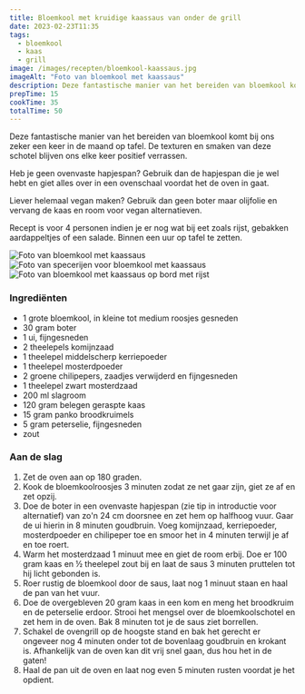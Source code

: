 ```yaml
---
title: Bloemkool met kruidige kaassaus van onder de grill
date: 2023-02-23T11:35
tags:
  - bloemkool
  - kaas
  - grill
image: /images/recepten/bloemkool-kaassaus.jpg
imageAlt: "Foto van bloemkool met kaassaus"
description: Deze fantastische manier van het bereiden van bloemkool komt bij ons zeker een keer in de maand op tafel. De texturen en smaken van deze schotel blijven ons elke keer positief verrassen.
prepTime: 15
cookTime: 35
totalTime: 50
---
```


Deze fantastische manier van het bereiden van bloemkool komt bij ons zeker een keer in de maand op tafel. De texturen en smaken van deze schotel blijven ons elke keer positief verrassen.

Heb je geen ovenvaste hapjespan? Gebruik dan de hapjespan die je wel hebt en giet alles over in een ovenschaal voordat het de oven in gaat.

Liever helemaal vegan maken? Gebruik dan geen boter maar olijfolie en vervang de kaas en room voor vegan alternatieven.

Recept is voor 4 personen indien je er nog wat bij eet zoals rijst, gebakken aardappeltjes of een salade. Binnen een uur op tafel te zetten.

<div class="img-content-group">

![Foto van bloemkool met kaassaus](/images/recepten/bloemkool-kaassaus-3.jpg)
![Foto van specerijen voor bloemkool met kaassaus](/images/recepten/bloemkool-kaassaus-2.jpg)
![Foto van bloemkool met kaassaus op bord met rijst](/images/recepten/bloemkool-kaassaus-4.jpg)

</div>

### Ingrediënten

- 1 grote bloemkool, in kleine tot medium roosjes gesneden
- 30 gram boter
- 1 ui, fijngesneden
- 2 theelepels komijnzaad
- 1 theelepel middelscherp kerriepoeder
- 1 theelepel mosterdpoeder
- 2 groene chilipepers, zaadjes verwijderd en fijngesneden
- 1 theelepel zwart mosterdzaad
- 200 ml slagroom
- 120 gram belegen geraspte kaas
- 15 gram panko broodkruimels
- 5 gram peterselie, fijngesneden
- zout

### Aan de slag

1. Zet de oven aan op 180 graden.
2. Kook de bloemkoolroosjes 3 minuten zodat ze net gaar zijn, giet ze af en zet opzij.
3. Doe de boter in een ovenvaste hapjespan (zie tip in introductie voor alternatief) van zo'n 24 cm doorsnee en zet hem op halfhoog vuur. Gaar de ui hierin in 8 minuten goudbruin. Voeg komijnzaad, kerriepoeder, mosterdpoeder en chilipeper toe en smoor het in 4 minuten terwijl je af en toe roert.
4. Warm het mosterdzaad 1 minuut mee en giet de room erbij. Doe er 100 gram kaas en ½ theelepel zout bij en laat de saus 3 minuten pruttelen tot hij licht gebonden is.
5. Roer rustig de bloemkool door de saus, laat nog 1 minuut staan en haal de pan van het vuur.
6. Doe de overgebleven 20 gram kaas in een kom en meng het broodkruim en de peterselie erdoor. Strooi het mengsel over de bloemkoolschotel en zet hem in de oven. Bak 8 minuten tot je de saus ziet borrellen.
7. Schakel de ovengrill op de hoogste stand en bak het gerecht er ongeveer nog 4 minuten onder tot de bovenlaag goudbruin en krokant is. Afhankelijk van de oven kan dit vrij snel gaan, dus hou het in de gaten!
8. Haal de pan uit de oven en laat nog even 5 minuten rusten voordat je het opdient.
